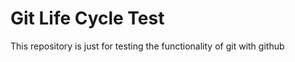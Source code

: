 <h1>Git Life Cycle Test</h1> 
<div>
This repository is just for testing the functionality of git with github 
</div>
